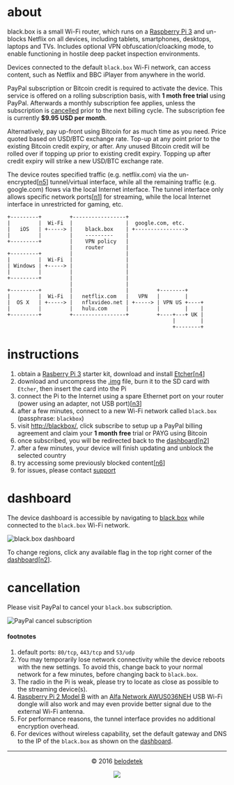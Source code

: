# about
black.box is a small Wi-Fi router, which runs on a [Raspberry Pi 3](https://en.wikipedia.org/wiki/Raspberry_Pi) and un-blocks Netflix on all devices, including tablets, smartphones, desktops, laptops and TVs. Includes optional VPN obfuscation/cloacking mode, to enable functioning in hostile deep packet inspection environments.

Devices connected to the default `black.box` Wi-Fi network, can access content, such as Netflix and BBC iPlayer from anywhere in the world.

PayPal subscription or Bitcoin credit is required to activate the device. This service is offered on a rolling subscription basis, with **1 moth free trial** using PayPal. Afterwards a monthly subscription fee applies, unless the subscription is [cancelled](#cancellation) prior to the next billing cycle. The subscription fee is currently **$9.95 USD per month**.

Alternatively, pay up-front using Bitcoin for as much time as you need. Price quoted based on USD/BTC exchange rate. Top-up at any point prior to the existing Bitcoin credit expiry, or after. Any unused Bitcoin credit will be rolled over if topping up prior to existing credit expiry. Topping up after credit expiry will strike a new USD/BTC exchange rate.

The device routes specified traffic (e.g. netflix.com) via the un-encrypted[[n5](#footnotes)] tunnel/virtual interface, while all the remaining traffic (e.g. google.com) flows via the local Internet interface. The tunnel interface only allows specific network ports[[n1](#footnotes)] for streaming, while the local Internet interface in unrestricted for gaming, etc.

```
+---------+         +-----------------+
|         |  Wi-Fi  |                 |  google.com, etc.
|   iOS   | +-----> |    black.box    | +---------------->
|         |         |    ---------    |
+---------+         |    VPN policy   |
                    |    router       |
+---------+         |                 |
|         |  Wi-Fi  |                 |
| Windows | +-----> |                 |
|         |         |                 |
+---------+         |                 |
                    |                 |
+---------+         |                 |         +--------+
|         |  Wi-Fi  |   netflix.com   |   VPN   |        |
|  OS X   | +-----> |   nflxvideo.net | +-----> | VPN US +----+
|         |         |   hulu.com      |         |        |    |
+---------+         +-----------------+         +----+---+ UK |
                                                     |        |
                                                     +--------+
```

# instructions
1. obtain a [Rasberry Pi 3](https://www.amazon.co.uk/Raspberry-Pi-Official-Desktop-Starter/dp/B01CI5879A) starter kit, download and install [Etcher](http://www.etcher.io/)[[n4](#footnotes)]
2. download and uncompress the [.img](https://s3.eu-central-1.amazonaws.com/belodetech/resin-rpi3-1.24.1-2.8.3-eef8cf4afe02.img.gz) file, burn it to the SD card with `Etcher`, then insert the card into the Pi
3. connect the Pi to the Internet using a spare Ethernet port on your router (power using an adapter, not USB port)[[n3](#footnotes)]
4. after a few minutes, connect to a new Wi-Fi network called `black.box` (passphrase: `blackbox`)
5. visit [http://blackbox/](http://blackbox/), click subscribe to setup up a PayPal billing agreement and claim your **1 month free** trial or PAYG using Bitcoin
6. once subscribed, you will be redirected back to the [dashboard](#dashboard)[[n2](#footnotes)]
7. after a few minutes, your device will finish updating and unblock the selected country
8. try accessing some previously blocked content[[n6](#footnotes)]
9. for issues, please contact [support](mailto:blackbox@belodedenko.me)

# dashboard
The device dashboard is accessible by navigating to [black.box](http://blackbox/) while connected to the `black.box` Wi-Fi network.

![black.box dashboard](https://raw.githubusercontent.com/ab77/black.box/master/images/dashboard.png)

To change regions, click any available flag in the top right corner of the [dashboard](#dashboard)[[n2](#footnotes)].

# cancellation
Please visit PayPal to cancel your `black.box` subscription.

![PayPal cancel subscription](https://raw.githubusercontent.com/ab77/black.box/master/images/paypal.png)

#### footnotes
1. default ports: `80/tcp`, `443/tcp` and `53/udp`
2. You may temporarily lose network connectivity while the device reboots with the new settings. To avoid this, change back to your normal network for a few minutes, before changing back to `black.box`.
3. The radio in the Pi is weak, please try to locate as close as possible to the streaming device(s).
4. [Raspberry Pi 2 Model B](https://www.raspberrypi.org/products/raspberry-pi-2-model-b/) with an [Alfa Network AWUS036NEH](https://www.amazon.co.uk/dp/B003JTM9JY) USB Wi-Fi dongle will also work and may even provide better signal due to the external Wi-Fi antenna.
5. For performance reasons, the tunnel interface provides no additional encryption overhead.
6. For devices without wireless capability, set the default gateway and DNS to the IP of the `black.box` as shown on the [dashboard](#dashboard).

<hr>
<p align="center">&copy; 2016 <a href="http://ab77.github.io/">belodetek</a></p>
<p align="center"><a href="http://anton.belodedenko.me/"><img src="https://avatars2.githubusercontent.com/u/2033996?v=3&s=50"></a></p>
